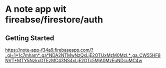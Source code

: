 # A note app wit fireabse/firestore/auth

## Getting Started

https://note-app-f34a9.firebaseapp.com/?_gl=1*1c7mham*_ga*NDA2NTMwNzQxLjE2OTUxMzM0MzI.*_ga_CW55HF8NVT*MTY5NzkxOTEzMC43NS4xLjE2OTc5MjA0MzEuNDcuMC4w
